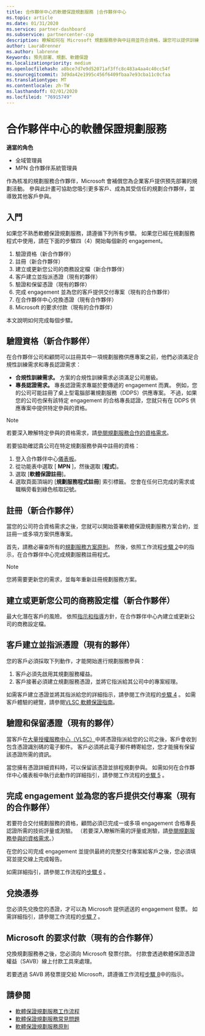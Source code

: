 ```yaml
---
title: 合作夥伴中心的軟體保證規劃服務 |合作夥伴中心
ms.topic: article
ms.date: 01/31/2020
ms.service: partner-dashboard
ms.subservice: partnercenter-csp
description: 瞭解如何在 Microsoft 規劃服務參與中註冊並符合資格，讓您可以提供訓練和其他服務給具有軟體保證的客戶。
author: LauraBrenner
ms.author: labrenne
Keywords: 預先部署、規劃、軟體保證
ms.localizationpriority: medium
ms.openlocfilehash: a8bce7d7e9d52071af3ffc8c483a4aa4c40cc54f
ms.sourcegitcommit: 3d9da42e1995c456f6409fbaa7e93cba11c0cfaa
ms.translationtype: MT
ms.contentlocale: zh-TW
ms.lasthandoff: 02/01/2020
ms.locfileid: "76915749"
---
```

# <a name="software-assurance-planning-services-in-partner-center"></a>合作夥伴中心的軟體保證規劃服務

**適當的角色**

- 全域管理員
- MPN 合作夥伴系統管理員

作為核准的規劃服務合作夥伴，Microsoft 會補償您為企業客戶提供預先部署的規劃活動。 參與此計畫可協助您吸引更多客戶、成為其受信任的規劃合作夥伴，並導致其他客戶參與。

## <a name="get-started"></a>入門

如果您不熟悉軟體保證規劃服務，請遵循下列所有步驟。 如果您已經在規劃服務程式中使用，請在下面的步驟四（4）開始每個新的 engagement。

1. 驗證資格（新合作夥伴）
2. 註冊（新合作夥伴）
3. 建立或更新您公司的商務設定檔（新合作夥伴）
4. 客戶建立並指派憑證（現有的夥伴）
5. 驗證和保留憑證（現有的夥伴）
6. 完成 engagement 並為您的客戶提供交付專案（現有的合作夥伴）
7. 在合作夥伴中心兌換憑證（現有合作夥伴）
8. Microsoft 的要求付款（現有的合作夥伴）

本文說明如何完成每個步驟。

## <a name="verify-eligibility-new-partners"></a>驗證資格（新合作夥伴）

在合作夥伴公司和顧問可以註冊其中一項規劃服務供應專案之前，他們必須滿足合規性訓練需求和專長認證需求：

- **合規性訓練需求。** 方案的合規性訓練需求必須滿足公司層級。
- **專長認證需求。** 專長認證需求專屬於要傳遞的 engagement 而異。 例如，您的公司可能註冊了桌上型電腦部署規劃服務（DDPS）供應專案。 不過，如果您的公司也保有該特定 engagement 的合格專長認證，您就只有在 DDPS 供應專案中提供特定參與的資格。

>[!NOTE]
> 若要深入瞭解特定參與的資格需求，請[參閱規劃服務合作的資格需求](software-assurance-dps-requirements.md)。

若要協助確認貴公司在特定規劃服務參與中註冊的資格：

1. 登入合作夥伴中心[儀表板](https://partner.microsoft.com/dashboard/home)。
2. 從功能表中選取 [ **MPN** ]，然後選取 [**程式**]。
3. 選取 [**軟體保證註冊**]。
4. 選取頁面頂端的 [**規劃服務程式註冊**] 索引標籤。 您會在任何已完成的需求或職稱旁看到綠色核取記號。

## <a name="enroll-new-partners"></a>註冊（新合作夥伴）

當您的公司符合資格需求之後，您就可以開始簽署軟體保證規劃服務方案合約，並註冊一或多項方案供應專案。

首先，請務必審查所有的[規劃服務方案原則](https://go.microsoft.com/fwlink/?linkid=2115984)。 然後，依照工作流程[步驟 2](https://go.microsoft.com/fwlink/?linkid=2115983)中的指示，在合作夥伴中心完成規劃服務註冊程式。

>[!NOTE]
> 您將需要更新您的需求，並每年重新註冊規劃服務方案。

## <a name="create-or-update-your-companys-business-profile-new-partners"></a>建立或更新您公司的商務設定檔（新合作夥伴）

最大化潛在客戶的風險。 依照[指示和指導](https://docs.microsoft.com/partner-center/create-a-marketing-profile)方針，在合作夥伴中心內建立或更新公司的商務設定檔。

## <a name="customer-creates-and-assigns-voucher-existing-partners"></a>客戶建立並指派憑證（現有的夥伴）

您的客戶必須採取下列動作，才能開始進行規劃服務參與：

1. 客戶必須先啟用其規劃服務權益。
2. 客戶接著必須建立規劃服務憑證，並將它指派給其公司中的專案經理。

如需客戶建立憑證並將其指派給您的詳細指示，請參閱工作流程的[步驟 4](https://go.microsoft.com/fwlink/?linkid=2115983) 。 如需客戶體驗的總覽，請參閱[VLSC 軟體保證指南](https://download.microsoft.com/download/A/7/D/A7D04694-1B1E-4B18-918F-0EDCD43BA2E5/VLSC-Software-Assurance-Guide_en-US.pdf)。

## <a name="validate-and-reserve-voucher-existing-partners"></a>驗證和保留憑證（現有的夥伴）

當客戶在[大量授權服務中心（VLSC）](https://www.microsoft.com/Licensing/servicecenter/default.aspx)中將憑證指派給您的公司之後，客戶會收到包含憑證識別碼的電子郵件。 客戶必須將此電子郵件轉寄給您，您才能擁有保留該憑證所需的資訊。

當您擁有憑證詳細資料時，可以保留該憑證並排程規劃參與。 如需如何在合作夥伴中心儀表板中執行此動作的詳細指引，請參閱工作流程的[步驟 5](https://go.microsoft.com/fwlink/?linkid=2115983) 。

## <a name="complete-engagement-and-provide-deliverables-to-your-customer-existing-partners"></a>完成 engagement 並為您的客戶提供交付專案（現有的合作夥伴）

若要符合交付規劃服務的資格，顧問必須已完成一或多項 engagement 合格專長認證所需的技術評量或測驗。 （若要深入瞭解所需的評量或測驗，請[參閱規劃服務參與的資格需求](software-assurance-dps-requirements.md)。） 

在您的公司完成 engagement 並提供最終的完整交付專案給客戶之後，您必須填寫並提交線上完成報告。

如需詳細指引，請參閱工作流程的[步驟 6](https://go.microsoft.com/fwlink/?linkid=2115983) 。

## <a name="redeem-voucher"></a>兌換憑券

您必須先兌換您的憑證，才可以為 Microsoft 提供遞送的 engagement 發票。 如需詳細指引，請參閱工作流程的[步驟 7](https://go.microsoft.com/fwlink/?linkid=2115983) 。

## <a name="request-payment-from-microsoft-existing-partners"></a>Microsoft 的要求付款（現有的合作夥伴）

兌換規劃服務券之後，您必須向 Microsoft 發票付款。 付款會透過軟體保證憑證權益（SAVB）線上付款工具來處理。

若要透過 SAVB 將發票提交給 Microsoft，請遵循工作流程[步驟 8](https://go.microsoft.com/fwlink/?linkid=2115983)中的指示。

## <a name="see-also"></a>請參閱

- [軟體保證規劃服務工作流程](https://go.microsoft.com/fwlink/?linkid=2115983)
- [軟體保證規劃服務常見問題](https://go.microsoft.com/fwlink/?linkid=2116077)
- [軟體保證規劃服務原則](https://go.microsoft.com/fwlink/?linkid=2115984)